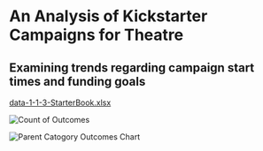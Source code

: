 # An Analysis of Kickstarter Campaigns for Theatre
## Examining trends regarding campaign start times and funding goals

[data-1-1-3-StarterBook.xlsx](https://github.com/joepeck28/kickstarter-analysis/files/9480544/data-1-1-3-StarterBook.xlsx)

![Count of Outcomes](https://user-images.githubusercontent.com/110148559/188221799-b54eb878-182c-4901-863d-3ccbb92f0f54.png)

![Parent Catogory Outcomes Chart](https://user-images.githubusercontent.com/110148559/188221817-dcd10d2b-46d3-495a-890e-58eb734aa3c7.png)
